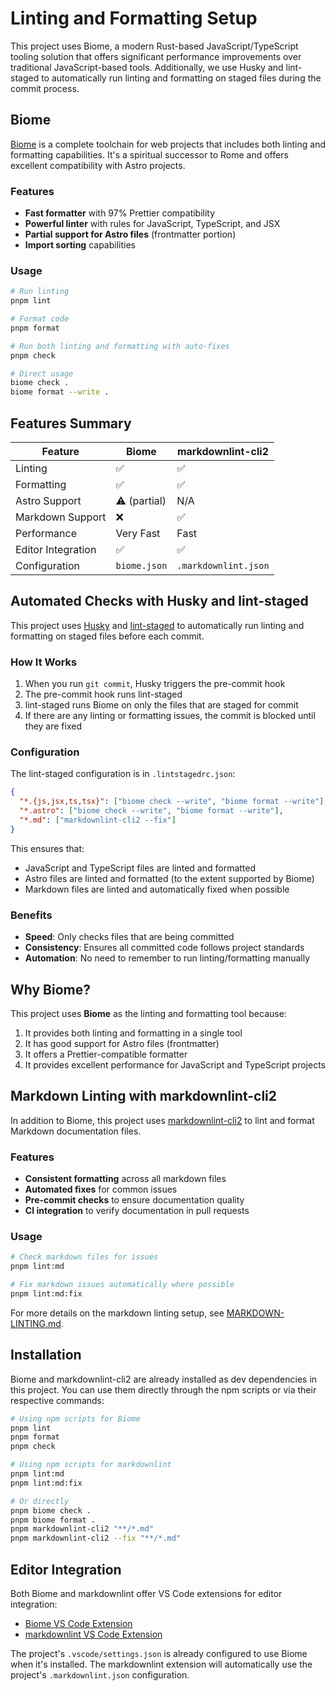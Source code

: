 # Linting and Formatting Setup

This project uses Biome, a modern Rust-based JavaScript/TypeScript tooling solution that offers significant performance improvements over traditional JavaScript-based tools. Additionally, we use Husky and lint-staged to automatically run linting and formatting on staged files during the commit process.

## Biome

[Biome](https://biomejs.dev/) is a complete toolchain for web projects that includes both linting and formatting capabilities. It's a spiritual successor to Rome and offers excellent compatibility with Astro projects.

### Features

- **Fast formatter** with 97% Prettier compatibility
- **Powerful linter** with rules for JavaScript, TypeScript, and JSX
- **Partial support for Astro files** (frontmatter portion)
- **Import sorting** capabilities

### Usage

```bash
# Run linting
pnpm lint

# Format code
pnpm format

# Run both linting and formatting with auto-fixes
pnpm check

# Direct usage
biome check .
biome format --write .
```



## Features Summary

| Feature | Biome | markdownlint-cli2 |
|---------|-------|------------------|
| Linting | ✅ | ✅ |
| Formatting | ✅ | ✅ |
| Astro Support | ⚠️ (partial) | N/A |
| Markdown Support | ❌ | ✅ |
| Performance | Very Fast | Fast |
| Editor Integration | ✅ | ✅ |
| Configuration | `biome.json` | `.markdownlint.json` |

## Automated Checks with Husky and lint-staged

This project uses [Husky](https://typicode.github.io/husky/) and [lint-staged](https://github.com/lint-staged/lint-staged) to automatically run linting and formatting on staged files before each commit.

### How It Works

1. When you run `git commit`, Husky triggers the pre-commit hook
2. The pre-commit hook runs lint-staged
3. lint-staged runs Biome on only the files that are staged for commit
4. If there are any linting or formatting issues, the commit is blocked until they are fixed

### Configuration

The lint-staged configuration is in `.lintstagedrc.json`:

```json
{
  "*.{js,jsx,ts,tsx}": ["biome check --write", "biome format --write"],
  "*.astro": ["biome check --write", "biome format --write"],
  "*.md": ["markdownlint-cli2 --fix"]
}
```

This ensures that:
- JavaScript and TypeScript files are linted and formatted
- Astro files are linted and formatted (to the extent supported by Biome)
- Markdown files are linted and automatically fixed when possible

### Benefits

- **Speed**: Only checks files that are being committed
- **Consistency**: Ensures all committed code follows project standards
- **Automation**: No need to remember to run linting/formatting manually

## Why Biome?

This project uses **Biome** as the linting and formatting tool because:

1. It provides both linting and formatting in a single tool
2. It has good support for Astro files (frontmatter)
3. It offers a Prettier-compatible formatter
4. It provides excellent performance for JavaScript and TypeScript projects

## Markdown Linting with markdownlint-cli2

In addition to Biome, this project uses [markdownlint-cli2](https://github.com/DavidAnson/markdownlint-cli2) to lint and format Markdown documentation files.

### Features

- **Consistent formatting** across all markdown files
- **Automated fixes** for common issues
- **Pre-commit checks** to ensure documentation quality
- **CI integration** to verify documentation in pull requests

### Usage

```bash
# Check markdown files for issues
pnpm lint:md

# Fix markdown issues automatically where possible
pnpm lint:md:fix
```

For more details on the markdown linting setup, see [MARKDOWN-LINTING.md](./MARKDOWN-LINTING.md).

## Installation

Biome and markdownlint-cli2 are already installed as dev dependencies in this project. You can use them directly through the npm scripts or via their respective commands:

```bash
# Using npm scripts for Biome
pnpm lint
pnpm format
pnpm check

# Using npm scripts for markdownlint
pnpm lint:md
pnpm lint:md:fix

# Or directly
pnpm biome check .
pnpm biome format .
pnpm markdownlint-cli2 "**/*.md"
pnpm markdownlint-cli2 --fix "**/*.md"
```

## Editor Integration

Both Biome and markdownlint offer VS Code extensions for editor integration:

- [Biome VS Code Extension](https://marketplace.visualstudio.com/items?itemName=biomejs.biome)
- [markdownlint VS Code Extension](https://marketplace.visualstudio.com/items?itemName=DavidAnson.vscode-markdownlint)

The project's `.vscode/settings.json` is already configured to use Biome when it's installed. The markdownlint extension will automatically use the project's `.markdownlint.json` configuration.